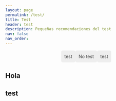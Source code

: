 ```yaml
---
layout: page
permalink: /test/
title: Test
header: test
description: Pequeñas recomendaciones del test
nav: false
nav_order:
---
```


<ul class="list-inline">
  <li class="list-inline-item"><a href="/test/recomendaciones/test">test</a></li>
  <li class="list-inline-item"><a href="/test/recomendaciones/no-test">No test</a></li>
  <li class="list-inline-item"><a href="/test/recomendaciones/test">test</a></li>
</ul>

<h2>Hola</h2>

<style>
ul.list-inline {
  list-style: none;
  margin: 0;
  padding: 0;
  display: flex;
  justify-content: center;
  align-items: center;
}

ul.list-inline li {
  padding: 10px;
  background-color: #eee;
  border-radius: 5px;
}

ul.list-inline li a {
  text-decoration: none;
  color: #444;
}
</style>

<div class="flex flex-wrap">
							<h2 id="test" class="text-2xl font-bold mb-4  text-black dark:text-white [scroll-margin-top:60px]">test</h2>